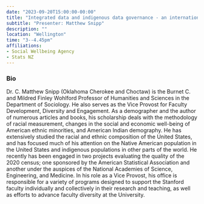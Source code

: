 ```yaml
---
date: "2023-09-20T15:00:00-00:00"
title: "Integrated data and indigenous data governance - an international academic perspective"
subtitle: "Presenter: Matthew Snipp"
description: ""
location: "Wellington"
time: "3--4.45pm"
affiliations:
- Social Wellbeing Agency
- Stats NZ
---
```





### Bio

Dr. C. Matthew Snipp (Oklahoma Cherokee and Choctaw) is the Burnet C. and Mildred Finley Wohlford Professor of Humanities and Sciences in the Department of Sociology. He also serves as the Vice Provost for Faculty Development, Diversity and Engagement. As a demographer and the author of numerous articles and books, his scholarship deals with the methodology of racial measurement, changes in the social and economic well-being of American ethnic minorities, and American Indian demography. He has extensively studied the racial and ethnic composition of the United States, and has focused much of his attention on the Native American population in the United States and indigenous populations in other parts of the world. He recently has been engaged in two projects evaluating the quality of the 2020 census; one sponsored by the American Statistical Association and another under the auspices of the National Academies of Science, Engineering, and Medicine. In his role as a Vice Provost, his office is responsible for a variety of programs designed to support the Stanford faculty individually and collectively in their research and teaching, as well as efforts to advance faculty diversity at the University.
